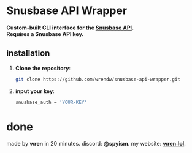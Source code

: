 # Snusbase API Wrapper

<strong>Custom-built CLI interface for the <a href="https://snusbase.com">Snusbase API</a>.</strong>  
<strong>Requires a Snusbase API key.</strong>

## installation

1. <strong>Clone the repository</strong>:
   ```bash
   git clone https://github.com/wrendw/snusbase-api-wrapper.git

1. <strong>input your key</strong>:
   ```bash
   snusbase_auth = 'YOUR-KEY'

# <strong>done</strong>

made by <strong>wren</strong> in 20 minutes.
discord: <strong>@spyism</strong>.
my website: <strong><a href="https://wren.lol/">wren.lol</a></strong>.
